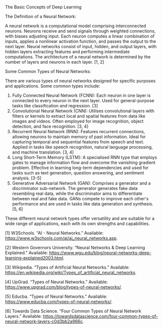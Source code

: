 The Basic Concepts of Deep Learning

The Definition of a Neural Network:

A neural network is a computational model comprising interconnected neurons. Neurons receive and send signals through weighted connections, with biases adjusting input. Each neuron computes a linear combination of inputs, applies a nonlinear activation function, and passes the output to the next layer. Neural networks consist of input, hidden, and output layers, with hidden layers extracting features and performing intermediate computations. The architecture of a neural network is determined by the number of layers and neurons in each layer. [1, 2]

Some Common Types of Neural Networks:

There are various types of neural networks designed for specific purposes and applications. Some common types include:

1. Fully Connected Neural Network (FCNN): Each neuron in one layer is connected to every neuron in the next layer. Used for general-purpose tasks like classification and regression. [3]
2. Convolutional Neural Network (CNN): Utilises convolutional layers with filters or kernels to extract local and spatial features from data like images and videos. Often employed for image recognition, object detection, and face recognition. [3, 4]
3. Recurrent Neural Network (RNN): Features recurrent connections, allowing neurons to maintain memory of past information. Ideal for capturing temporal and sequential features from speech and text. Applied in tasks like speech recognition, natural language processing, and machine translation. [3, 4]
4. Long Short-Term Memory (LSTM): A specialised RNN type that employs gates to manage information flow and overcome the vanishing gradient problem. Effective in learning long-term dependencies and used for tasks such as text generation, question answering, and sentiment analysis. [3-5]
5. Generative Adversarial Network (GAN): Comprises a generator and a discriminator sub-network. The generator generates fake data resembling real data, while the discriminator aims to differentiate between real and fake data. GANs compete to improve each other's performance and are used in tasks like data generation and synthesis. [5, 6]

These different neural network types offer versatility and are suitable for a wide range of applications, each with its own strengths and capabilities.





[1] W3Schools. “AI - Neural Networks.” Available: https://www.w3schools.com/ai/ai_neural_networks.asp.

[2] Western Governors University. “Neural Networks & Deep Learning Explained.” Available: https://www.wgu.edu/blog/neural-networks-deep-learning-explained2003.html.

[3] Wikipedia. “Types of Artificial Neural Networks.” Available: https://en.wikipedia.org/wiki/Types_of_artificial_neural_networks.

[4] UpGrad. “Types of Neural Networks.” Available: https://www.upgrad.com/blog/types-of-neural-networks/.

[5] Educba. “Types of Neural Networks.” Available: https://www.educba.com/types-of-neural-networks/.

[6] Towards Data Science. “Four Common Types of Neural Network Layers.” Available: https://towardsdatascience.com/four-common-types-of-neural-network-layers-c0d3bb2a966c.

